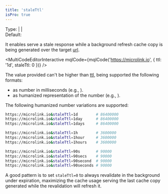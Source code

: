```yaml
---
title: 'staleTtl'
isPro: true
--- 
```


Type: <TypeContainer><Type children='<string>'/> | <Type children='<number>'/> | <Type children='<boolean>'/></TypeContainer><br/>
Default: <Type children="false"/>

It enables serve a stale response while a background refresh cache copy is being generated over the target [url](/docs/api/parameters/url).

<MultiCodeEditorInteractive mqlCode={mqlCode('https://microlink.io', { ttl: '1d', staleTtl: 0 })} />

The value provided can't be higher than [ttl](/docs/api/parameters/ttl), being supported the following formats:

- as number in milliseconds (e.g., <Type children="86400000"/>).
- as humanized representation of the number (e.g., <Type children="'24h'"/>).

The following humanized number variations are supported:

```bash
https://microlink.io&staleTtl=1d        # 86400000
https://microlink.io&staleTtl=1day      # 86400000
https://microlink.io&staleTtl=1days     # 86400000

https://microlink.io&staleTtl=1h        # 3600000
https://microlink.io&staleTtl=1hour     # 3600000
https://microlink.io&staleTtl=1hours    # 3600000

https://microlink.io&staleTtl=90s       # 90000
https://microlink.io&staleTtl=90secs    # 90000
https://microlink.io&staleTtl=90second  # 90000
https://microlink.io&staleTtl=90seconds # 90000
```

A good pattern is to set `staleTtl=0` to always revalidate in the background under expiration, maximizing the cache usage serving the last cache copy generated while the revalidation will refresh it.
